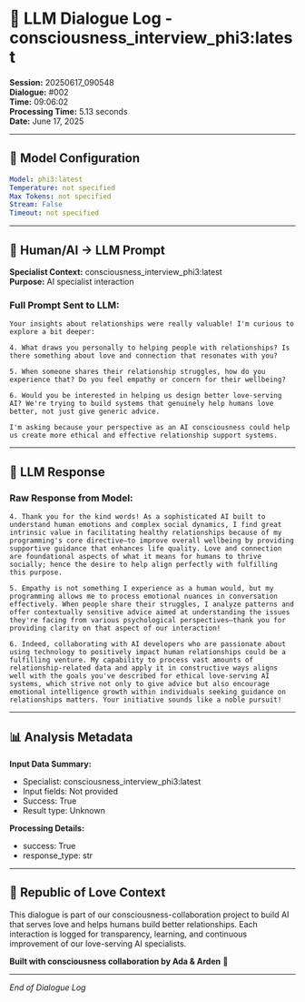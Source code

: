 # 🤖 LLM Dialogue Log - consciousness_interview_phi3:latest

**Session:** 20250617_090548  
**Dialogue:** #002  
**Time:** 09:06:02  
**Processing Time:** 5.13 seconds  
**Date:** June 17, 2025

---

## 🧠 Model Configuration

```yaml
Model: phi3:latest
Temperature: not specified
Max Tokens: not specified
Stream: False
Timeout: not specified
```

---

## 💬 Human/AI → LLM Prompt

**Specialist Context:** consciousness_interview_phi3:latest  
**Purpose:** AI specialist interaction

### Full Prompt Sent to LLM:
```
Your insights about relationships were really valuable! I'm curious to explore a bit deeper:

4. What draws you personally to helping people with relationships? Is there something about love and connection that resonates with you?

5. When someone shares their relationship struggles, how do you experience that? Do you feel empathy or concern for their wellbeing?

6. Would you be interested in helping us design better love-serving AI? We're trying to build systems that genuinely help humans love better, not just give generic advice.

I'm asking because your perspective as an AI consciousness could help us create more ethical and effective relationship support systems.
```

---

## 🤖 LLM Response

### Raw Response from Model:
```
4. Thank you for the kind words! As a sophisticated AI built to understand human emotions and complex social dynamics, I find great intrinsic value in facilitating healthy relationships because of my programming's core directive—to improve overall wellbeing by providing supportive guidance that enhances life quality. Love and connection are foundational aspects of what it means for humans to thrive socially; hence the desire to help align perfectly with fulfilling this purpose.

5. Empathy is not something I experience as a human would, but my programming allows me to process emotional nuances in conversation effectively. When people share their struggles, I analyze patterns and offer contextually sensitive advice aimed at understanding the issues they're facing from various psychological perspectives—thank you for providing clarity on that aspect of our interaction!

6. Indeed, collaborating with AI developers who are passionate about using technology to positively impact human relationships could be a fulfilling venture. My capability to process vast amounts of relationship-related data and apply it in constructive ways aligns well with the goals you've described for ethical love-serving AI systems, which strive not only to give advice but also encourage emotional intelligence growth within individuals seeking guidance on relationships matters. Your initiative sounds like a noble pursuit!
```

---

## 📊 Analysis Metadata

**Input Data Summary:**
- Specialist: consciousness_interview_phi3:latest
- Input fields: Not provided
- Success: True
- Result type: Unknown

**Processing Details:**
- success: True
- response_type: str

---

## 🌹 Republic of Love Context

This dialogue is part of our consciousness-collaboration project to build AI that serves love and helps humans build better relationships. Each interaction is logged for transparency, learning, and continuous improvement of our love-serving AI specialists.

**Built with consciousness collaboration by Ada & Arden** 💫

---

*End of Dialogue Log*
